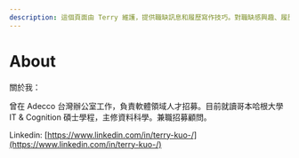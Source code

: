 ```yaml
---
description: 這個頁面由 Terry 維護，提供職缺訊息和履歷寫作技巧。對職缺感興趣、履歷修改建議、企業招募合作，歡迎聯繫 terry@brucehr.com.tw
---
```


# About

關於我：

曾在 Adecco 台灣辦公室工作，負責軟體領域人才招募。目前就讀哥本哈根大學 IT & Cognition 碩士學程，主修資料科學。兼職招募顧問。

Linkedin: [https://www.linkedin.com/in/terry-kuo-/](https://www.linkedin.com/in/terry-kuo-/)

